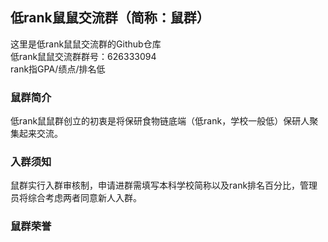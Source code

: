 ## 低rank鼠鼠交流群（简称：鼠群）
这里是低rank鼠鼠交流群的Github仓库 <br>
低rank鼠鼠交流群群号：626333094 <br>
rank指GPA/绩点/排名低 <br>
### 鼠群简介
低rank鼠鼠群创立的初衷是将保研食物链底端（低rank，学校一般低）保研人聚集起来交流。
### 入群须知
鼠群实行入群审核制，申请进群需填写本科学校简称以及rank排名百分比，管理员将综合考虑两者同意新人入群。
### 鼠群荣誉



